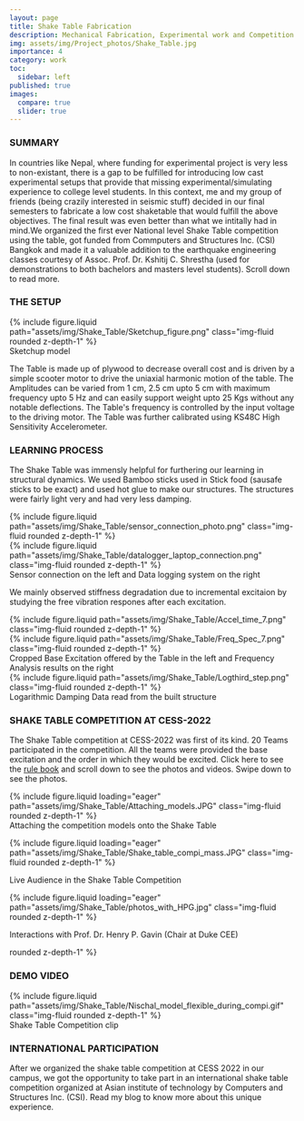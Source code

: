 ```yaml
---
layout: page
title: Shake Table Fabrication
description: Mechanical Fabrication, Experimental work and Competition Organizing 
img: assets/img/Project_photos/Shake_Table.jpg
importance: 4
category: work
toc:
  sidebar: left
published: true
images:
  compare: true
  slider: true
---
```


### SUMMARY

In countries like Nepal, where funding for experimental project is very less to non-existant, there is a gap to be fulfilled for introducing low cast experimental setups that provide that missing experimental/simulating experience to college level students. In this context, me and my group of friends (being crazily interested in seismic stuff) decided in our final semesters to fabricate a low cost shaketable that would fulfill the above objectives. The final result was even better than what we intitally had in mind.We organized the first ever National level Shake Table competition using the table, got funded from Commputers and Structures Inc. (CSI) Bangkok and made it a valuable addition to the earthquake engineering classes courtesy of Assoc. Prof. Dr. Kshitij C. Shrestha (used for demonstrations to both bachelors and masters level students). Scroll down to read more. 

### THE SETUP
<div class="row mt-3">
    <div class="col-sm mt-3 mt-md-0">
        {% include figure.liquid path="assets/img/Shake_Table/Sketchup_figure.png" class="img-fluid rounded z-depth-1" %}
    </div>
</div>
<div class="caption">
    Sketchup model 
</div>

The Table is made up of plywood to decrease overall cost and is driven by a simple scooter motor to drive the uniaxial harmonic motion of the table. The Amplitudes can be varied from 1 cm, 2.5 cm upto 5 cm with maximum frequency upto 5 Hz and can easily support weight upto 25 Kgs without any notable deflections. The Table's frequency is controlled by the input voltage to the driving motor. The Table was further calibrated using KS48C High Sensitivity Accelerometer.

### LEARNING PROCESS
The Shake Table was immensly helpful for furthering our learning in structural dynamics. We used Bamboo sticks used in Stick food (sausafe sticks to be exact) and used hot glue to make our structures. The structures were fairly light very and had very less damping. 
<div class="row mt-3">
    <div class="col-sm mt-3 mt-md-0">
        {% include figure.liquid path="assets/img/Shake_Table/sensor_connection_photo.png" class="img-fluid rounded z-depth-1" %}
    </div>
        <div class="col-sm mt-3 mt-md-0">
        {% include figure.liquid path="assets/img/Shake_Table/datalogger_laptop_connection.png" class="img-fluid rounded z-depth-1" %}
    </div>
</div>
<div class="caption">
    Sensor connection on the left and Data logging system on the right
</div>

We mainly observed stiffness degradation due to incremental excitaion by studying the free vibration respones after each excitation. 

<div class="row mt-3">
    <div class="col-sm mt-3 mt-md-0">
        {% include figure.liquid path="assets/img/Shake_Table/Accel_time_7.png" class="img-fluid rounded z-depth-1" %}
    </div>
        <div class="col-sm mt-3 mt-md-0">
        {% include figure.liquid path="assets/img/Shake_Table/Freq_Spec_7.png" class="img-fluid rounded z-depth-1" %}
    </div>
</div>
<div class="caption">
    Cropped Base Excitation offered by the Table in the left and Frequency Analysis results on the right
</div>

<div class="row mt-3">
        <div class="col-sm mt-3 mt-md-0">
        {% include figure.liquid path="assets/img/Shake_Table/Logthird_step.png" class="img-fluid rounded z-depth-1" %}
    </div>
</div>
<div class="caption">
    Logarithmic Damping Data read from the built structure 
</div>

### SHAKE TABLE COMPETITION AT CESS-2022
The Shake Table competition at CESS-2022 was first of its kind. 20 Teams participated in the competition. All the teams were provided the base excitation and the order in which they would be excited. Click here to see the [rule book](https://drive.google.com/file/d/1hBRJVhTqI956JdGabnw1N4V7nfLwt0pB/view?usp=sharing) and scroll down to see the photos and videos.
Swipe down to see the photos.


<swiper-container keyboard="true" navigation="true" pagination="true" pagination-clickable="true" pagination-dynamic-bullets="true" rewind="true">
    <swiper-slide>{% include figure.liquid loading="eager" path="assets/img/Shake_Table/Attaching_models.JPG" class="img-fluid rounded z-depth-1" %}
  <div class="caption">
   Attaching the competition models onto the Shake Table 
  </div>
  </swiper-slide>
   
  <swiper-slide>{% include figure.liquid loading="eager" path="assets/img/Shake_Table/Shake_table_compi_mass.JPG" class="img-fluid rounded z-depth-1" %}
  <div class="caption">
    Live Audience in the Shake Table Competition 
  </div>
  </swiper-slide>
  
  <swiper-slide>{% include figure.liquid loading="eager" path="assets/img/Shake_Table/photos_with_HPG.jpg" class="img-fluid rounded z-depth-1" %}
  <div class="caption">
   Interactions with Prof. Dr. Henry P. Gavin (Chair at Duke CEE) 
  </div>
  </swiper-slide>
  
  rounded z-depth-1" %}</swiper-slide>
</swiper-container>

### DEMO VIDEO

<!-- Change the video into a gif if it doesnt load -->

<div class="row mt-3">
        <div class="col-sm mt-3 mt-md-0">
        {% include figure.liquid path="assets/img/Shake_Table/Nischal_model_flexible_during_compi.gif" class="img-fluid rounded z-depth-1" %}
    </div>
</div>
<div class="caption">
    Shake Table Competition clip
</div>

### INTERNATIONAL PARTICIPATION

After we organized the shake table competition at CESS 2022 in our campus, we got the opportunity to take part in an international shake table competition organized at Asian institute of technology by Computers and Structures Inc. (CSI). Read my blog to know more about this unique experience.